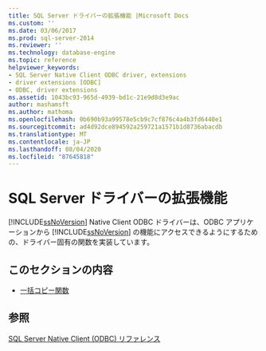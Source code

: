 ```yaml
---
title: SQL Server ドライバーの拡張機能 |Microsoft Docs
ms.custom: ''
ms.date: 03/06/2017
ms.prod: sql-server-2014
ms.reviewer: ''
ms.technology: database-engine
ms.topic: reference
helpviewer_keywords:
- SQL Server Native Client ODBC driver, extensions
- driver extensions [ODBC]
- ODBC, driver extensions
ms.assetid: 1043bc93-965d-4939-bd1c-21e9d8d3e9ac
author: mashamsft
ms.author: mathoma
ms.openlocfilehash: 0b690b93a99578e5cb9c7cf876c4a4b3fd6440e1
ms.sourcegitcommit: ad4d92dce894592a259721a1571b1d8736abacdb
ms.translationtype: MT
ms.contentlocale: ja-JP
ms.lasthandoff: 08/04/2020
ms.locfileid: "87645818"
---
```

# <a name="sql-server-driver-extensions"></a>SQL Server ドライバーの拡張機能
  [!INCLUDE[ssNoVersion](../../includes/ssnoversion-md.md)] Native Client ODBC ドライバーは、ODBC アプリケーションから [!INCLUDE[ssNoVersion](../../includes/ssnoversion-md.md)] の機能にアクセスできるようにするための、ドライバー固有の関数を実装しています。  
  
## <a name="in-this-section"></a>このセクションの内容  
  
-   [一括コピー関数](../../relational-databases/native-client-odbc-extensions-bulk-copy-functions/sql-server-driver-extensions-bulk-copy-functions.md)  
  
## <a name="see-also"></a>参照  
 [SQL Server Native Client &#40;ODBC&#41; リファレンス](../../../2014/database-engine/dev-guide/sql-server-native-client-odbc-reference.md)  
  
  
